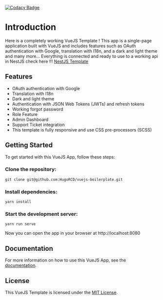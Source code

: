 [![Codacy Badge](https://app.codacy.com/project/badge/Grade/96ef5ef23a4442c2bf73762f46e52749)](https://www.codacy.com/gh/HugoRCD/vuejs-boilerplate/dashboard?utm_source=github.com&amp;utm_medium=referral&amp;utm_content=HugoRCD/vuejs-boilerplate&amp;utm_campaign=Badge_Grade)
# Introduction

Here is a completely working VueJS Template ! This app is a single-page application built with VueJS and includes features such as OAuth authentication with Google, translation with I18n, and a dark and light theme and many more...
Everything is connected and ready to use to a working api in NestJS check here !!! [NestJS Template](https://github.com/HugoRCD/nestjs-boilerplate)

## Features
  - OAuth authentication with Google
  - Translation with I18n
  - Dark and light theme
  - Authentication with JSON Web Tokens (JWTs) and refresh tokens
  - Working forgot password
  - Role Feature
  - Admin Dashboard
  - Support Ticket integration
  - This template is fully responsive and use CSS pre-processors (SCSS)

## Getting Started
To get started with this VueJS App, follow these steps:

### Clone the repository:
```
git clone git@github.com:HugoRCD/vuejs-boilerplate.git
```

### Install dependencies:
```
yarn install
```

### Start the development server:
```
yarn run serve
```

Now you can open the app in your browser at http://localhost:8080

## Documentation
For more information on how to use this VueJS App, see the [documentation](./docs).

## License
This VueJS Template is licensed under the [MIT License](./LICENSE).


